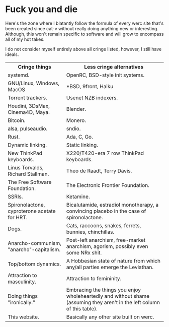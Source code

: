 # Fuck you and die

Here's the zone where I blatantly follow the formula of every werc site that's been created since cat-v without really doing anything new or interesting. Although, this won't remain specific to software and will grow to encompass all of my hot takes. 

I do not consider myself entirely above all cringe listed, however, I still have ideals.

<table>
<tr><th>Cringe things</th><th>Less cringe alternatives</th><tr>
<tr><td>systemd.</td><td>OpenRC, BSD-style init systems.</td></tr>
<tr><td>GNU/Linux, Windows, MacOS</td><td>*BSD, 9front, Haiku</td></tr> 
<tr><td>Torrent trackers.</td><td>Usenet NZB indexers.</td></tr>
<tr><td>Houdini, 3DsMax, Cinema4D, Maya.</td><td>Blender.</td></tr>
<tr><td>Bitcoin.</td><td>Monero.</td></tr>
<tr><td>alsa, pulseaudio.</td><td>sndio.</td></tr> 
<tr><td>Rust.</td><td>Ada, C, Go.</td></tr>
<tr><td>Dynamic linking.</td><td>Static linking.</td></tr>
<tr><td>New ThinkPad keyboards.</td><td>X220/T420-era 7 row ThinkPad keyboards.</td></tr>
<tr><td>Linus Torvalds, Richard Stallman.</td><td>Theo de Raadt, Terry Davis.</td></tr>
<tr><td>The Free Software Foundation.</td><td>The Electronic Frontier Foundation.</td></tr>
<tr><td>SSRIs.</td><td>Ketamine.</td></tr>
<tr><td>Spironolactone, cyproterone acetate for HRT.</td><td>Bicalutamide, estradiol monotherapy, a convincing placebo in the case of spironolactone.</td></tr>
<tr><td>Dogs.</td><td>Cats, raccoons, snakes, ferrets, bunnies, chinchillas.</td></tr>
<tr><td>Anarcho-communism, "anarcho"-capitalism.</td><td>Post-left anarchism, free-market anarchism, agorism, possibly even some NRx shit.</td></tr>
<tr><td>Top/bottom dynamics.</td><td>A Hobbesian state of nature from which any/all parties emerge the Leviathan.</td></tr>
<tr><td>Attraction to masculinity.</td><td>Attraction to femininity.</td></tr>
<tr><td>Doing things "ironically."</td><td>Embracing the things you enjoy wholeheartedly and without shame (assuming they aren't in the left column of this table).</td></tr>
<tr><td>This website.</td><td>Basically any other site built on werc.</td></tr>
</table>
